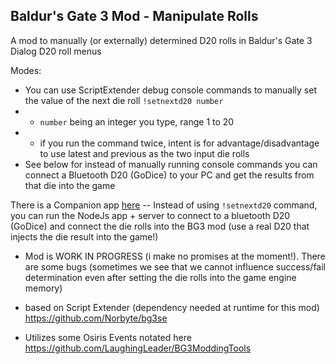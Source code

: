 ## Baldur's Gate 3 Mod - Manipulate Rolls

A mod to manually (or externally) determined D20 rolls in Baldur's Gate 3 Dialog D20 roll menus

Modes:
- You can use ScriptExtender debug console commands to manually set the value of the next die roll `!setnextd20 number`
- - `number` being an integer you type, range 1 to 20
- - if you run the command twice, intent is for advantage/disadvantage to use latest and previous as the two input die rolls
- See below for instead of manually running console commands you can connect a Bluetooth D20 (GoDice) to your PC and get the results from that die into the game

There is a Companion app [here](https://github.com/adowdy/goDice-writeToFile) -- Instead of using `!setnextd20` command, you can run the NodeJs app + server to connect to a bluetooth D20 (GoDice) and connect the die rolls into the BG3 mod
 (use a real D20 that injects the die result into the game!)

- Mod is WORK IN PROGRESS (i make no promises at the moment!). There are some bugs (sometimes we see that we cannot influence success/fail determination even after setting the die rolls into the game engine memory)

- based on Script Extender (dependency needed at runtime for this mod)
https://github.com/Norbyte/bg3se

- Utilizes some Osiris Events notated here
https://github.com/LaughingLeader/BG3ModdingTools